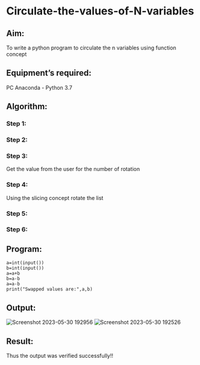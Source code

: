 # Circulate-the-values-of-N-variables
## Aim:
To write a python program to circulate the n variables using function concept
## Equipment’s required:
PC
Anaconda - Python 3.7
## Algorithm: 
### Step 1: 
### Step 2: 
### Step 3: 
Get the value from the user for the number of rotation
### Step 4: 
Using the slicing concept rotate the list

### Step 5: 
### Step 6: 
## Program:
```
a=int(input())
b=int(input())
a=a+b
b=a-b
a=a-b
print("Swapped values are:",a,b)

```
## Output:
![Screenshot 2023-05-30 192956](https://github.com/AnandhamoorthyKarthikeyan/Circulate-the-values-of-N-variables/assets/119475998/f4a7b32f-cf1b-4eb6-a32b-6746d76b52c7)
![Screenshot 2023-05-30 192526](https://github.com/AnandhamoorthyKarthikeyan/Circulate-the-values-of-N-variables/assets/119475998/9cd21713-eafe-4ef4-a71b-a4f4ef165dec)

## Result:
Thus the output was verified successfully!!
